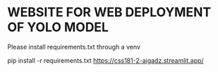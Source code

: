 # WEBSITE FOR WEB DEPLOYMENT OF YOLO MODEL

Please install requirements.txt through a venv

pip install -r requirements.txt
https://css181-2-aigadz.streamlit.app/

